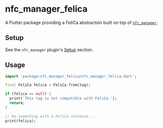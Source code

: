 # nfc_manager_felica

A Flutter package providing a FeliCa abstraction built on top of [`nfc_manager`](https://pub.dev/packages/nfc_manager).

## Setup

See the `nfc_manager` plugin's [Setup](https://pub.dev/packages/nfc_manager#setup) section.

## Usage

```dart
import 'package:nfc_manager_felica/nfc_manager_felica.dart';

final FeliCa felica = FeliCa.from(tag);

if (felica == null) {
  print('This tag is not compatible with FeliCa.');
  return;
}

// Do something with a FeliCa instance ...
print(felica);
```
